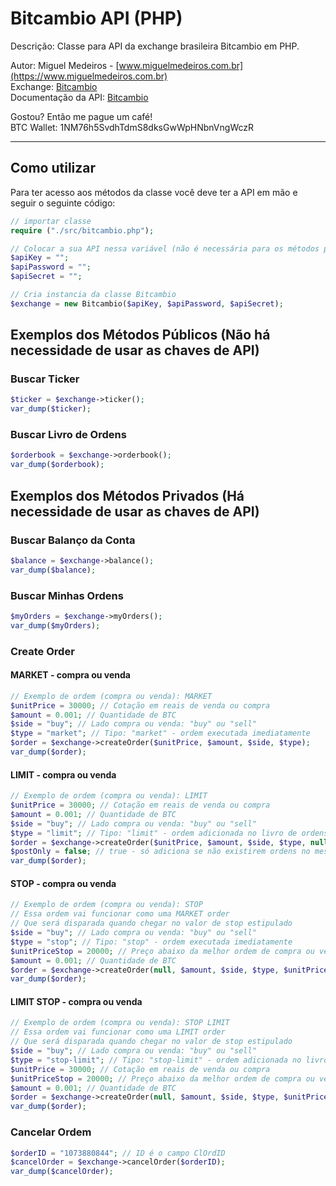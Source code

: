 # Bitcambio API (PHP)

Descrição: Classe para API da exchange brasileira Bitcambio em PHP.

Autor: Miguel Medeiros - [www.miguelmedeiros.com.br](https://www.miguelmedeiros.com.br)<br />
Exchange: [Bitcambio](https://www.bitcambio.com.br/)<br />
Documentação da API: [Bitcambio](https://blinktrade.com/docs/)

Gostou? Então me pague um café!<br/>
BTC Wallet: 1NM76h5SvdhTdmS8dksGwWpHNbnVngWczR

---

## Como utilizar

Para ter acesso aos métodos da classe você deve ter a API em mão e seguir o seguinte código:

```php
// importar classe
require ("./src/bitcambio.php");

// Colocar a sua API nessa variável (não é necessária para os métodos públicos)
$apiKey = "";
$apiPassword = "";
$apiSecret = "";

// Cria instancia da classe Bitcambio
$exchange = new Bitcambio($apiKey, $apiPassword, $apiSecret);
```

## Exemplos dos Métodos Públicos (Não há necessidade de usar as chaves de API)

### Buscar Ticker

```php
$ticker = $exchange->ticker();
var_dump($ticker);
```

### Buscar Livro de Ordens

```php
$orderbook = $exchange->orderbook();
var_dump($orderbook);
```

## Exemplos dos Métodos Privados (Há necessidade de usar as chaves de API)

### Buscar Balanço da Conta

```php
$balance = $exchange->balance();
var_dump($balance);
```

### Buscar Minhas Ordens

```php
$myOrders = $exchange->myOrders();
var_dump($myOrders);
```

### Create Order

#### MARKET - compra ou venda

```php
// Exemplo de ordem (compra ou venda): MARKET
$unitPrice = 30000; // Cotação em reais de venda ou compra
$amount = 0.001; // Quantidade de BTC
$side = "buy"; // Lado compra ou venda: "buy" ou "sell"
$type = "market"; // Tipo: "market" - ordem executada imediatamente
$order = $exchange->createOrder($unitPrice, $amount, $side, $type);
var_dump($order);
```

#### LIMIT - compra ou venda

```php
// Exemplo de ordem (compra ou venda): LIMIT
$unitPrice = 30000; // Cotação em reais de venda ou compra
$amount = 0.001; // Quantidade de BTC
$side = "buy"; // Lado compra ou venda: "buy" ou "sell"
$type = "limit"; // Tipo: "limit" - ordem adicionada no livro de ordens
$order = $exchange->createOrder($unitPrice, $amount, $side, $type, null, $postOnly);
$postOnly = false; // true - só adiciona se não existirem ordens no mesmo preço
var_dump($order);
```

#### STOP - compra ou venda

```php
// Exemplo de ordem (compra ou venda): STOP
// Essa ordem vai funcionar como uma MARKET order
// Que será disparada quando chegar no valor de stop estipulado
$side = "buy"; // Lado compra ou venda: "buy" ou "sell"
$type = "stop"; // Tipo: "stop" - ordem executada imediatamente
$unitPriceStop = 20000; // Preço abaixo da melhor ordem de compra ou venda
$amount = 0.001; // Quantidade de BTC
$order = $exchange->createOrder(null, $amount, $side, $type, $unitPriceStop);
var_dump($order);
```

#### LIMIT STOP - compra ou venda

```php
// Exemplo de ordem (compra ou venda): STOP LIMIT
// Essa ordem vai funcionar como uma LIMIT order
// Que será disparada quando chegar no valor de stop estipulado
$side = "buy"; // Lado compra ou venda: "buy" ou "sell"
$type = "stop-limit"; // Tipo: "stop-limit" - ordem adicionada no livro de ordens
$unitPrice = 30000; // Cotação em reais de venda ou compra
$unitPriceStop = 20000; // Preço abaixo da melhor ordem de compra ou venda
$amount = 0.001; // Quantidade de BTC
$order = $exchange->createOrder(null, $amount, $side, $type, $unitPriceStop);
var_dump($order);
```

### Cancelar Ordem

```php
$orderID = "1073880844"; // ID é o campo ClOrdID
$cancelOrder = $exchange->cancelOrder($orderID);
var_dump($cancelOrder);
```
